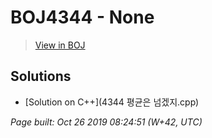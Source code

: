 # BOJ4344 - None

> [View in BOJ](https://www.acmicpc.net/problem/4344)

## Solutions
- [Solution on C++](4344 평균은 넘겠지.cpp)


_Page built: Oct 26 2019 08:24:51 (W+42, UTC)_
